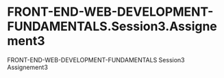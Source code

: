 # FRONT-END-WEB-DEVELOPMENT-FUNDAMENTALS.Session3.Assignement3
FRONT-END-WEB-DEVELOPMENT-FUNDAMENTALS Session3 Assignement3
